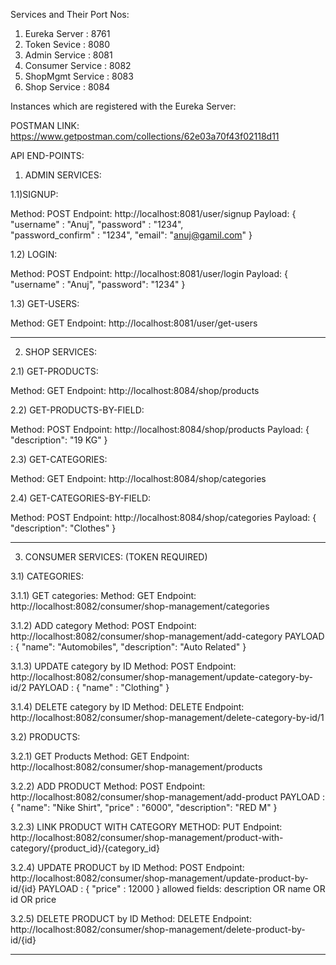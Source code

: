 
Services and Their Port Nos:

1. Eureka Server     : 8761
2. Token Sevice      : 8080
3. Admin Service     : 8081
4. Consumer Service  : 8082
5. ShopMgmt Service  : 8083
6. Shop Service      : 8084

Instances which are registered with the Eureka Server:
<pic>

POSTMAN LINK:
https://www.getpostman.com/collections/62e03a70f43f02118d11


API END-POINTS:

1) ADMIN SERVICES:

1.1)SIGNUP:

Method: POST
Endpoint: http://localhost:8081/user/signup
Payload:
{
"username" : "Anuj",
"password" : "1234",  
"password_confirm" : "1234",
"email": "anuj@gamil.com"
}


1.2) LOGIN:

Method: POST
Endpoint: http://localhost:8081/user/login
Payload:
{
"username" : "Anuj",
"password": "1234"
}


1.3) GET-USERS:

Method: GET
Endpoint: http://localhost:8081/user/get-users

---------------------------------------------------------------------------

2) SHOP SERVICES:

2.1) GET-PRODUCTS:

Method: GET
Endpoint: http://localhost:8084/shop/products

2.2) GET-PRODUCTS-BY-FIELD:

Method: POST
Endpoint: http://localhost:8084/shop/products
Payload:
{
"description": "19 KG"
}

2.3) GET-CATEGORIES:

Method: GET
Endpoint: http://localhost:8084/shop/categories


2.4) GET-CATEGORIES-BY-FIELD:

Method: POST
Endpoint: http://localhost:8084/shop/categories
Payload:
{
"description": "Clothes"
}


-------------------------------------------------------------------------
3) CONSUMER SERVICES: (TOKEN REQUIRED)

3.1) CATEGORIES:

3.1.1) GET categories:
Method: GET
Endpoint: http://localhost:8082/consumer/shop-management/categories

3.1.2) ADD category
Method: POST
Endpoint: http://localhost:8082/consumer/shop-management/add-category
PAYLOAD :
{
"name": "Automobiles",
"description": "Auto Related"
}

3.1.3) UPDATE category by ID
Method: POST
Endpoint: http://localhost:8082/consumer/shop-management/update-category-by-id/2
PAYLOAD :
{
"name" : "Clothing"
}

3.1.4) DELETE category by ID
Method: DELETE
Endpoint: http://localhost:8082/consumer/shop-management/delete-category-by-id/1

3.2) PRODUCTS:

3.2.1) GET Products
Method: GET
Endpoint: http://localhost:8082/consumer/shop-management/products

3.2.2) ADD PRODUCT
Method: POST
Endpoint: http://localhost:8082/consumer/shop-management/add-product
PAYLOAD :
{
"name": "Nike Shirt",
"price" : "6000",
"description": "RED M"
}

3.2.3) LINK PRODUCT WITH CATEGORY
METHOD: PUT
Endpoint: http://localhost:8082/consumer/shop-management/product-with-category/{product_id}/{category_id}

3.2.4) UPDATE PRODUCT by ID
Method: POST
Endpoint: http://localhost:8082/consumer/shop-management/update-product-by-id/{id}
PAYLOAD :
{
"price" : 12000
}
allowed fields: description OR name OR id OR price

3.2.5)  DELETE PRODUCT by ID
Method: DELETE
Endpoint: http://localhost:8082/consumer/shop-management/delete-product-by-id/{id}


---------------------------------------------------------------------------------------------------	